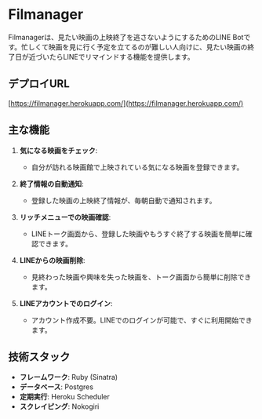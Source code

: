 # Filmanager

Filmanagerは、見たい映画の上映終了を逃さないようにするためのLINE Botです。忙しくて映画を見に行く予定を立てるのが難しい人向けに、見たい映画の終了日が近づいたらLINEでリマインドする機能を提供します。

## デプロイURL

[https://filmanager.herokuapp.com/](https://filmanager.herokuapp.com/)

## 主な機能

1. **気になる映画をチェック**:
   - 自分が訪れる映画館で上映されている気になる映画を登録できます。

2. **終了情報の自動通知**:
   - 登録した映画の上映終了情報が、毎朝自動で通知されます。

3. **リッチメニューでの映画確認**:
   - LINEトーク画面から、登録した映画やもうすぐ終了する映画を簡単に確認できます。

4. **LINEからの映画削除**:
   - 見終わった映画や興味を失った映画を、トーク画面から簡単に削除できます。

5. **LINEアカウントでのログイン**:
   - アカウント作成不要。LINEでのログインが可能で、すぐに利用開始できます。

## 技術スタック

- **フレームワーク**: Ruby (Sinatra)
- **データベース**: Postgres
- **定期実行**: Heroku Scheduler
- **スクレイピング**: Nokogiri